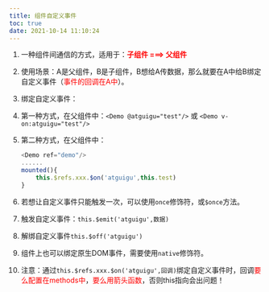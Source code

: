```yaml
---
title: 组件自定义事件
toc: true
date: 2021-10-14 11:10:24
---
```


1. 一种组件间通信的方式，适用于：<strong style="color:red">子组件 ===> 父组件</strong>

2. 使用场景：A是父组件，B是子组件，B想给A传数据，那么就要在A中给B绑定自定义事件（<span style="color:red">事件的回调在A中</span>）。

3. 绑定自定义事件：
  1. 第一种方式，在父组件中：```<Demo @atguigu="test"/>```  或 ```<Demo v-on:atguigu="test"/>```
  2. 第二种方式，在父组件中：
      ```js
      <Demo ref="demo"/>
      ......
      mounted(){
          this.$refs.xxx.$on('atguigu',this.test)
      }
      ```
  3. 若想让自定义事件只能触发一次，可以使用```once```修饰符，或```$once```方法。

4. 触发自定义事件：```this.$emit('atguigu',数据)```		

5. 解绑自定义事件```this.$off('atguigu')```

6. 组件上也可以绑定原生DOM事件，需要使用```native```修饰符。

7. 注意：通过```this.$refs.xxx.$on('atguigu',回调)```绑定自定义事件时，回调<span style="color:red">要么配置在methods中</span>，<span style="color:red">要么用箭头函数</span>，否则this指向会出问题！